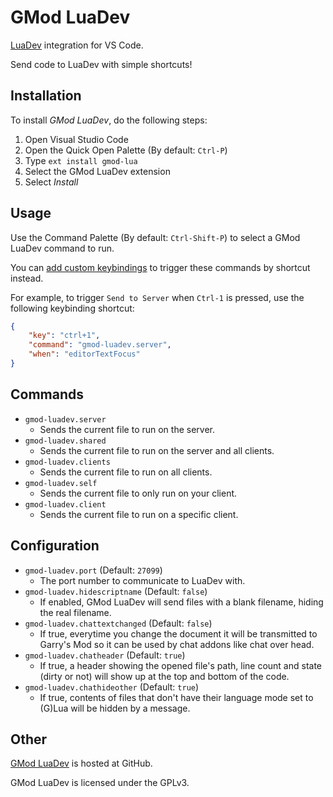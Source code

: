 # GMod LuaDev

[LuaDev](https://github.com/noiwex/luadev) integration for VS Code.

Send code to LuaDev with simple shortcuts!

## Installation

To install *GMod LuaDev*, do the following steps:

1. Open Visual Studio Code
2. Open the Quick Open Palette (By default: `Ctrl-P`)
3. Type `ext install gmod-lua`
4. Select the GMod LuaDev extension
5. Select *Install*

## Usage

Use the Command Palette (By default: `Ctrl-Shift-P`) to select a GMod LuaDev
command to run.

You can
[add custom keybindings](https://code.visualstudio.com/docs/customization/keybindings#_customizing-shortcuts)
to trigger these commands by shortcut instead.

For example, to trigger `Send to Server` when `Ctrl-1` is pressed, use the
following keybinding shortcut:

``` json
{
	"key": "ctrl+1",
	"command": "gmod-luadev.server",
	"when": "editorTextFocus"
}
```

## Commands

- `gmod-luadev.server`
	- Sends the current file to run on the server.
- `gmod-luadev.shared`
	- Sends the current file to run on the server and all clients.
- `gmod-luadev.clients`
	- Sends the current file to run on all clients.
- `gmod-luadev.self`
	- Sends the current file to only run on your client.
- `gmod-luadev.client`
	- Sends the current file to run on a specific client.

## Configuration

- `gmod-luadev.port` (Default: `27099`)
	- The port number to communicate to LuaDev with.
- `gmod-luadev.hidescriptname` (Default: `false`)
	- If enabled, GMod LuaDev will send files with a blank filename, hiding
	  the real filename.
- `gmod-luadev.chattextchanged` (Default: `false`)
	- If true, everytime you change the document it will be transmitted to Garry's Mod so it can be used by chat addons like chat over head.
- `gmod-luadev.chatheader` (Default: `true`)
	- If true, a header showing the opened file's path, line count and state (dirty or not) will show up at the top and bottom of the code.
- `gmod-luadev.chathideother` (Default: `true`)
	- If true, contents of files that don't have their language mode set to (G)Lua will be hidden by a message.

## Other

[GMod LuaDev](https://github.com/lixquid/vscode-gmod-luadev) is hosted at
GitHub.

GMod LuaDev is licensed under the GPLv3.
